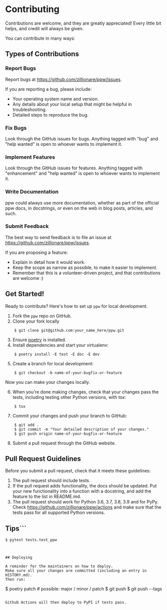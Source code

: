 # Contributing

Contributions are welcome, and they are greatly appreciated! Every little bit
helps, and credit will always be given.

You can contribute in many ways:

## Types of Contributions

### Report Bugs

Report bugs at https://github.com/zillionare/ppw/issues.

If you are reporting a bug, please include:

* Your operating system name and version.
* Any details about your local setup that might be helpful in troubleshooting.
* Detailed steps to reproduce the bug.

### Fix Bugs

Look through the GitHub issues for bugs. Anything tagged with "bug" and "help
wanted" is open to whoever wants to implement it.

### Implement Features

Look through the GitHub issues for features. Anything tagged with "enhancement"
and "help wanted" is open to whoever wants to implement it.

### Write Documentation

ppw could always use more documentation, whether as part of the
official ppw docs, in docstrings, or even on the web in blog posts,
articles, and such.

### Submit Feedback

The best way to send feedback is to file an issue at https://github.com/zillionare/ppw/issues.

If you are proposing a feature:

* Explain in detail how it would work.
* Keep the scope as narrow as possible, to make it easier to implement.
* Remember that this is a volunteer-driven project, and that contributions
  are welcome :)

## Get Started!

Ready to contribute? Here's how to set up `ppw` for local development.

1. Fork the `ppw` repo on GitHub.
2. Clone your fork locally

```
    $ git clone git@github.com:your_name_here/ppw.git
```

3. Ensure [poetry](https://python-poetry.org/docs/) is installed.
4. Install dependencies and start your virtualenv:

```
    $ poetry install -E test -E doc -E dev
```

5. Create a branch for local development:

```
    $ git checkout -b name-of-your-bugfix-or-feature
```

   Now you can make your changes locally.

6. When you're done making changes, check that your changes pass the
   tests, including testing other Python versions, with tox:

```
    $ tox
```

7. Commit your changes and push your branch to GitHub:

```
    $ git add .
    $ git commit -m "Your detailed description of your changes."
    $ git push origin name-of-your-bugfix-or-feature
```

8. Submit a pull request through the GitHub website.

## Pull Request Guidelines

Before you submit a pull request, check that it meets these guidelines:

1. The pull request should include tests.
2. If the pull request adds functionality, the docs should be updated. Put
   your new functionality into a function with a docstring, and add the
   feature to the list in README.md.
3. The pull request should work for Python 3.6, 3.7, 3.8, 3.9 and for PyPy. Check
   https://github.com/zillionare/ppw/actions
   and make sure that the tests pass for all supported Python versions.

## Tips```
    $ pytest tests.test_ppw
```To run a subset of tests.


## Deploying

A reminder for the maintainers on how to deploy.
Make sure all your changes are committed (including an entry in HISTORY.md).
Then run:

```
$ poetry patch # possible: major / minor / patch
$ git push
$ git push --tags
```

Github Actions will then deploy to PyPI if tests pass.
